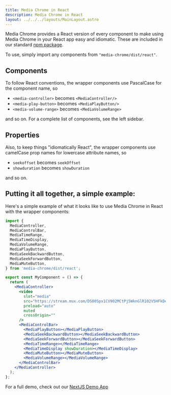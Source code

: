 ```yaml
---
title: Media Chrome in React
description: Media Chrome in React
layout: ../../../layouts/MainLayout.astro
---
```


Media Chrome provides a React version of every component to make using Media Chrome in your React app easy and idiomatic. These are included in our standard [npm package](https://www.npmjs.com/package/media-chrome).

To use, simply import any components from `"media-chrome/dist/react"`.

## Components

To follow React conventions, the wrapper components use PascalCase for the component name, so

- `<media-controller>` becomes `<MediaController/>`
- `<media-play-button>` becomes `<MediaPlayButton/>`
- `<media-volume-range>` becomes `<MediaVolumeRange>`

and so on. For a complete list of components, see the left sidebar.

## Properties

Also, to keep things "idiomatically React", the wrapper components use camelCase prop names for lowercase attribute names, so

- `seekoffset` becomes `seekOffset`
- `showduration` becomes `showDuration`

and so on.

## Putting it all together, a simple example:

Here's a simple example of what it looks like to use Media Chrome in React with the wrapper components:

```jsx
import {
  MediaController,
  MediaControlBar,
  MediaTimeRange,
  MediaTimeDisplay,
  MediaVolumeRange,
  MediaPlayButton,
  MediaSeekBackwardButton,
  MediaSeekForwardButton,
  MediaMuteButton,
} from 'media-chrome/dist/react';

export const MyComponent = () => {
  return (
    <MediaController>
      <video
        slot="media"
        src="https://stream.mux.com/DS00Spx1CV902MCtPj5WknGlR102V5HFkDe/high.mp4"
        preload="auto"
        muted
        crossOrigin=""
      />
      <MediaControlBar>
        <MediaPlayButton></MediaPlayButton>
        <MediaSeekBackwardButton></MediaSeekBackwardButton>
        <MediaSeekForwardButton></MediaSeekForwardButton>
        <MediaTimeRange></MediaTimeRange>
        <MediaTimeDisplay showDuration></MediaTimeDisplay>
        <MediaMuteButton></MediaMuteButton>
        <MediaVolumeRange></MediaVolumeRange>
      </MediaControlBar>
    </MediaController>
  );
};
```

For a full demo, check out our [NextJS Demo App](https://github.com/muxinc/media-chrome/tree/main/examples/nextjs-with-typescript)
